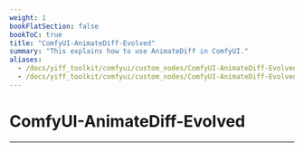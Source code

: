 ```yaml
---
weight: 1
bookFlatSection: false
bookToC: true
title: "ComfyUI-AnimateDiff-Evolved"
summary: "This explains how to use AnimateDiff in ComfyUI."
aliases:
  - /docs/yiff_toolkit/comfyui/custom_nodes/ComfyUI-AnimateDiff-Evolved/
  - /docs/yiff_toolkit/comfyui/custom_nodes/ComfyUI-AnimateDiff-Evolved
---
```


<!--markdownlint-disable MD025 MD033 MD038 -->

# ComfyUI-AnimateDiff-Evolved

---
